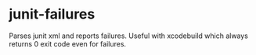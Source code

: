 # junit-failures
Parses junit xml and reports failures. Useful with xcodebuild which always returns 0 exit code even for failures.
